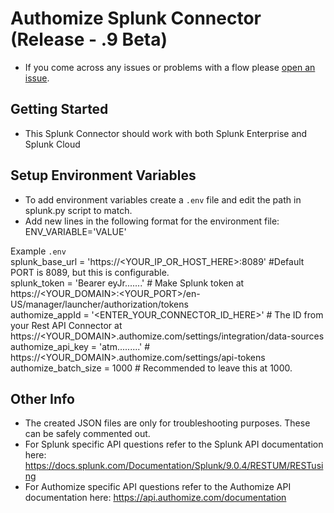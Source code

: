 # Authomize Splunk Connector (Release - .9 Beta)
- If you come across any issues or problems with a flow please [open an issue](https://github.com/authomize/Open-ITDR/issues).

## Getting Started
- This Splunk Connector should work with both Splunk Enterprise and Splunk Cloud

## Setup Environment Variables
- To add environment variables create a `.env` file and edit the path in splunk.py script to match. 
- Add new lines in the following format for the environment file: ENV_VARIABLE='VALUE'

Example `.env` <br>
splunk_base_url = 'https://<YOUR_IP_OR_HOST_HERE>:8089' #Default PORT is 8089, but this is configurable. <br>
splunk_token = 'Bearer eyJr.......'  # Make Splunk token at https://<YOUR_DOMAIN>:<YOUR_PORT>/en-US/manager/launcher/authorization/tokens <br>
authomize_appId = '<ENTER_YOUR_CONNECTOR_ID_HERE>' # The ID from your Rest API Connector at https://<YOUR_DOMAIN>.authomize.com/settings/integration/data-sources <br>
authomize_api_key = 'atm.........'  # https://<YOUR_DOMAIN>.authomize.com/settings/api-tokens <br>
authomize_batch_size = 1000 # Recommended to leave this at 1000. <br>

## Other Info
- The created JSON files are only for troubleshooting purposes. These can be safely commented out.
- For Splunk specific API questions refer to the Splunk API documentation here: https://docs.splunk.com/Documentation/Splunk/9.0.4/RESTUM/RESTusing
- For Authomize specific API questions refer to the Authomize API documentation here: https://api.authomize.com/documentation